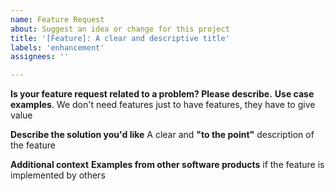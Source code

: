 ```yaml
---
name: Feature Request
about: Suggest an idea or change for this project
title: '[Feature]: A clear and descriptive title'
labels: 'enhancement'
assignees: ''

---
```


**Is your feature request related to a problem? Please describe.**
**Use case examples**. We don't need features just to have features, they have to give value

**Describe the solution you'd like**
A clear and **"to the point"** description of the feature

**Additional context**
**Examples from other software products** if the feature is implemented by others
